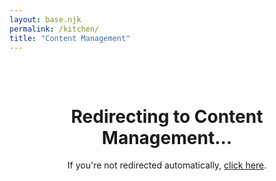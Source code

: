 ```yaml
---
layout: base.njk
permalink: /kitchen/
title: "Content Management"
---
```


<script>
// Redirect to admin interface
window.location.href = '/admin/';
</script>

<div style="text-align: center; padding: 2rem;">
    <h1>Redirecting to Content Management...</h1>
    <p>If you're not redirected automatically, <a href="/admin/">click here</a>.</p>
</div>